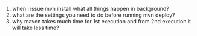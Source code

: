 1. when i issue mvn install what all things happen in background?
2. what are the settings you need to do before running mvn deploy?
3. why maven takes much time for 1st execution and from 2nd execution it will take less time?